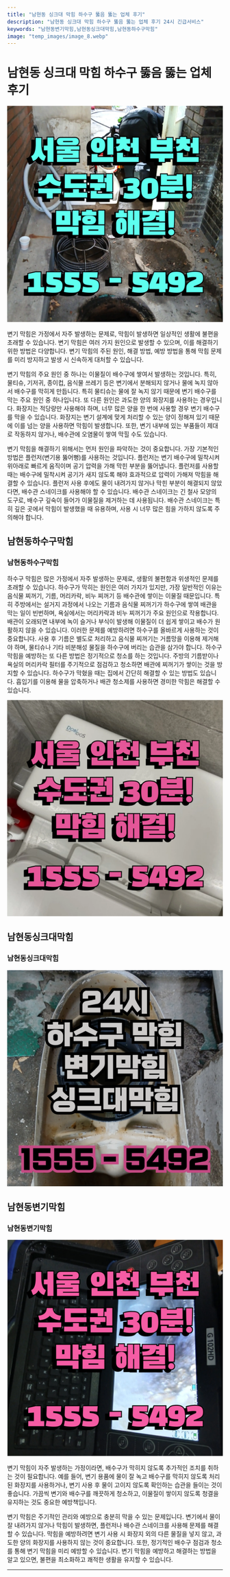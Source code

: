 ```yaml
---
title: "남현동 싱크대 막힘 하수구 뚫음 뚫는 업체 후기"
description: "남현동 싱크대 막힘 하수구 뚫음 뚫는 업체 후기 24시 긴급서비스"
keywords: "남현동변기막힘,남현동싱크대막힘,남현동하수구막힘"
image: "temp_images/image_8.webp"
---
```


# 남현동 싱크대 막힘 하수구 뚫음 뚫는 업체 후기

![남현동하수구막힘](temp_images/image_5.webp) 

변기 막힘은 가정에서 자주 발생하는 문제로, 막힘이 발생하면 일상적인 생활에 불편을 초래할 수 있습니다. 변기 막힘은 여러 가지 원인으로 발생할 수 있으며, 이를 해결하기 위한 방법은 다양합니다. 변기 막힘의 주된 원인, 해결 방법, 예방 방법을 통해 막힘 문제를 미리 방지하고 발생 시 신속하게 대처할 수 있습니다.

변기 막힘의 주요 원인 중 하나는 이물질이 배수구에 쌓여서 발생하는 것입니다. 특히, 물티슈, 기저귀, 종이컵, 음식물 쓰레기 등은 변기에서 분해되지 않거나 물에 녹지 않아서 배수구를 막히게 만듭니다. 특히 물티슈는 물에 잘 녹지 않기 때문에 변기 배수구를 막는 주요 원인 중 하나입니다. 또 다른 원인은 과도한 양의 화장지를 사용하는 경우입니다. 화장지는 적당량만 사용해야 하며, 너무 많은 양을 한 번에 사용할 경우 변기 배수구를 막을 수 있습니다. 화장지는 변기 설계에 맞게 처리할 수 있는 양이 정해져 있기 때문에 이를 넘는 양을 사용하면 막힘이 발생합니다. 또한, 변기 내부에 있는 부품들이 제대로 작동하지 않거나, 배수관에 오염물이 쌓여 막힐 수도 있습니다.

변기 막힘을 해결하기 위해서는 먼저 원인을 파악하는 것이 중요합니다. 가장 기본적인 방법은 플런저(변기용 뚫어뻥)를 사용하는 것입니다. 플런저는 변기 배수구에 밀착시켜 위아래로 빠르게 움직이며 공기 압력을 가해 막힌 부분을 뚫어냅니다. 플런저를 사용할 때는 배수구에 밀착시켜 공기가 새지 않도록 해야 효과적으로 압력이 가해져 막힘을 해결할 수 있습니다. 플런저 사용 후에도 물이 내려가지 않거나 막힌 부분이 해결되지 않았다면, 배수관 스네이크를 사용해야 할 수 있습니다. 배수관 스네이크는 긴 철사 모양의 도구로, 배수구 깊숙이 들어가 이물질을 제거하는 데 사용됩니다. 배수관 스네이크는 특히 깊은 곳에서 막힘이 발생했을 때 유용하며, 사용 시 너무 많은 힘을 가하지 않도록 주의해야 합니다.


## 남현동하수구막힘

### 남현동하수구막힘

하수구 막힘은 많은 가정에서 자주 발생하는 문제로, 생활의 불편함과 위생적인 문제를 초래할 수 있습니다. 하수구가 막히는 원인은 여러 가지가 있지만, 가장 일반적인 이유는 음식물 찌꺼기, 기름, 머리카락, 비누 찌꺼기 등 배수관에 쌓이는 이물질 때문입니다. 특히 주방에서는 설거지 과정에서 나오는 기름과 음식물 찌꺼기가 하수구에 쌓여 배관을 막는 일이 빈번하며, 욕실에서는 머리카락과 비누 찌꺼기가 주요 원인으로 작용합니다. 배관이 오래되면 내부에 녹이 슬거나 부식이 발생해 이물질이 더 쉽게 쌓이고 배수가 원활하지 않을 수 있습니다. 이러한 문제를 예방하려면 하수구를 올바르게 사용하는 것이 중요합니다. 사용 후 기름은 별도로 처리하고 음식물 찌꺼기는 거름망을 이용해 제거해야 하며, 물티슈나 기타 비분해성 물질을 하수구에 버리는 습관을 삼가야 합니다. 하수구 막힘을 예방하는 또 다른 방법은 정기적으로 청소를 하는 것입니다. 주방의 기름받이나 욕실의 머리카락 필터를 주기적으로 점검하고 청소하면 배관에 찌꺼기가 쌓이는 것을 방지할 수 있습니다. 하수구가 막혔을 때는 집에서 간단히 해결할 수 있는 방법도 있습니다. 흡입기를 이용해 물을 압축하거나 배관 청소제를 사용하면 경미한 막힘은 해결할 수 있습니다. 

![남현동하수구막힘](temp_images/image_2.webp) 



## 남현동싱크대막힘

### 남현동싱크대막힘

![남현동싱크대막힘](temp_images/image_7.webp) 



## 남현동변기막힘

### 남현동변기막힘

![남현동변기막힘](temp_images/image_6.webp) 

  변기 막힘이 자주 발생하는 가정이라면, 배수구가 막히지 않도록 추가적인 조치를 취하는 것이 필요합니다. 예를 들어, 변기 용품에 물이 잘 녹고 배수구를 막히지 않도록 처리된 화장지를 사용하거나, 변기 사용 후 물이 고이지 않도록 확인하는 습관을 들이는 것이 좋습니다. 가끔씩 변기와 배수구를 깨끗하게 청소하고, 이물질이 쌓이지 않도록 청결을 유지하는 것도 중요한 예방책입니다.

변기 막힘은 주기적인 관리와 예방으로 충분히 막을 수 있는 문제입니다. 변기에서 물이 잘 내려가지 않거나 막힘이 발생하면, 플런저나 배수관 스네이크를 사용해 문제를 해결할 수 있습니다. 막힘을 예방하려면 변기 사용 시 화장지 외의 다른 물질을 넣지 않고, 과도한 양의 화장지를 사용하지 않는 것이 중요합니다. 또한, 정기적인 배수구 점검과 청소를 통해 변기 막힘을 미리 예방할 수 있습니다. 변기 막힘을 예방하고 해결하는 방법을 알고 있으면, 불편을 최소화하고 쾌적한 생활을 유지할 수 있습니다.

---

